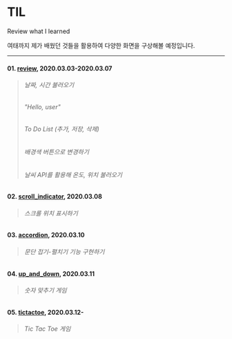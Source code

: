 # TIL
Review what I learned

여태까지 제가 배웠던 것들을 활용하여 다양한 화면을 구상해볼 예정입니다.

* * *

#### 01. [review](https://github.com/howdy-mj/TIL/tree/master/review), 2020.03.03-2020.03.07
> ###### 날짜, 시간 불러오기   
> ###### "Hello, user"   
> ###### To Do List (추가, 저장, 삭제)   
> ###### 배경색 버튼으로 변경하기   
> ###### 날씨 API를 활용해 온도, 위치 불러오기   

#### 02. [scroll_indicator](https://github.com/howdy-mj/TIL/tree/master/scroll_indicator), 2020.03.08
> ###### 스크롤 위치 표시하기

#### 03. [accordion](https://github.com/howdy-mj/TIL/tree/master/accordion), 2020.03.10
> ###### 문단 접기-펼치기 기능 구현하기

#### 04. [up_and_down](https://github.com/howdy-mj/TIL/tree/master/up_and_down), 2020.03.11
> ###### 숫자 맞추기 게임

#### 05. [tictactoe](https://github.com/howdy-mj/TIL/tree/master/tictactoe), 2020.03.12-
> ###### Tic Tac Toe 게임